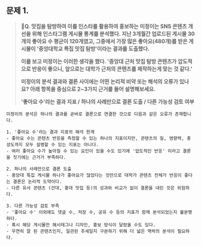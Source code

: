 ## 문제 1.

> **🧚Q. 맛집을 탐방하여 이를 인스타를 활용하여 홍보하는 미정이는 SNS 콘텐츠 개선을 위해 인스타그램 게시물 통계를 분석했다. 지난 3개월간 업로드된 게시물 30개의 좋아요 수 평균이 120개였고, 그중에서 가장 많은 좋아요(480개)를 받은 게시물이 '중앙대학교 특집 맛집 탐방'이라는 결과를 도출했다.**
>
> **이를 보고 미정이는 이러한 생각을 했다. '중앙대 근처 맛집 탐방 콘텐츠가 압도적으로 반응이 좋으니, 앞으로는 대학가 근처의 콘텐츠를 제작하는게 맞는 것 같다.'**
>
> **미정이의 분석 결과와 결론 사이에는 어떤 논리적 비약 또는 해석의 오류가 있나요? 아래 항목을 중심으로 2~3가지 근거를 들어 설명해보세요.**
>
> **'좋아요 수'라는 결과 지표 / 하나의 사례만으로 결론 도출 / 다른 가능성 검토 여부**



~~~
미정이의 분석은 하나의 결과를 곧바로 결론으로 연결한 것으로 다음과 같은 오류가 존재합니다. 

1. '좋아요 수'라는 결과 지표의 해석 한계
- 좋아요 수는 콘텐츠 반응을 측정할 수 있는 하나의 지표이지만, 콘텐츠의 질, 영향력, 충성도까지 모두 설명할 수 있는 지표는 아니다. 
- 여러 좋아요 수가 높아질 수 있는 요인이 있을 수도 있기에 '압도적인 반응' 이라고 결론을 짓기에는 근거가 부족하다. 

2. 하나의 사례만으로 결론 도출
- 중앙대 특집 게시물 하나가 좋아요가 많았다는 것만으로 대학가 콘텐츠 전체가 반응이 좋다는 결론은 논리적 도약이다. 
- 다른 유사 콘텐츠 (건대, 홍대 맛집 등)의 성과와 비교가 없이 결론을 내린 것은 위험하다. 

3. 다른 가능성 검토 부족 
- '좋아요 수' 이외에도 댓글 수, 저장 수, 공유 수 등의 지표가 함께 분석되었는지 불분명하다. 
- 혹시 해당 게시물만 해시태그나 디자인, 홍보 방식이 달랐을 수도 있다. 
- 우연히 잘 된 콘텐츠인지, 일관된 추세일지 구분하기 위해 더 넓은 맥락의 분석이 필요하다. 
~~~

